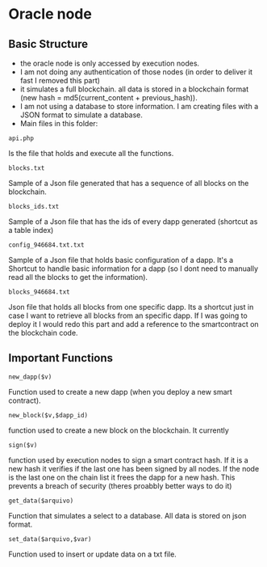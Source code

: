 # Oracle node

## Basic Structure

- the oracle node is only accessed by execution nodes.
- I am not doing any authentication of those nodes (in order to deliver it fast I removed this part)
- it simulates a full blockchain. all data is stored in a blockchain format (new hash = md5(current_content + previous_hash)). 
- I am not using a database to store information. I am creating files with a JSON format to simulate a database.
- Main files in this folder:

```
api.php
``` 
Is the file that holds and execute all the functions.

```
blocks.txt
```
Sample of a Json file generated that has a sequence of all blocks on the blockchain. 

```
blocks_ids.txt
```
Sample of a Json file that has the ids of every dapp generated (shortcut as a table index)

```
config_946684.txt.txt
```
Sample of a Json file that holds basic configuration of a dapp. It's a Shortcut to handle basic information for a dapp (so I dont need to manually read all the blocks to get the information).

```
blocks_946684.txt
```
Json file that holds all blocks from one specific dapp. Its a shortcut just in case I want to retrieve all blocks from an specific dapp.
If I was going to deploy it I would redo this part and add a reference to the smartcontract on the blockchain code.

## Important Functions

```
new_dapp($v)
```

Function used to create a new dapp (when you deploy a new smart contract).

```
new_block($v,$dapp_id)
```

function used to create a new block on the blockchain.
It currently 

```
sign($v)
```

function used by execution nodes to sign a smart contract hash.
If it is a new hash it verifies if the last one has been signed by all nodes.
If the node is the last one on the chain list it frees the dapp for a new hash.
This prevents a breach of security (theres proabbly better ways to do it)

```
get_data($arquivo)
```

Function that simulates a select to a database.
All data is stored on json format.

```
set_data($arquivo,$var)
```

Function used to insert or update data on a txt file.




